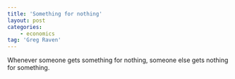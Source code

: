```yaml
---
title: 'Something for nothing'
layout: post
categories:
    - economics
tag: 'Greg Raven'
---
```


Whenever someone gets something for nothing, someone else gets nothing for something.